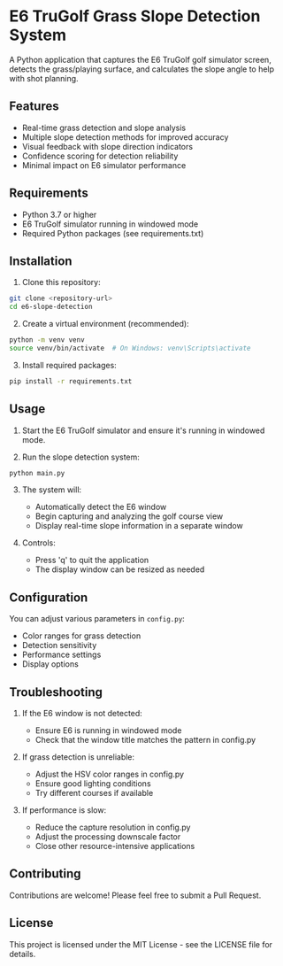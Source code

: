 # E6 TruGolf Grass Slope Detection System

A Python application that captures the E6 TruGolf golf simulator screen, detects the grass/playing surface, and calculates the slope angle to help with shot planning.

## Features

- Real-time grass detection and slope analysis
- Multiple slope detection methods for improved accuracy
- Visual feedback with slope direction indicators
- Confidence scoring for detection reliability
- Minimal impact on E6 simulator performance

## Requirements

- Python 3.7 or higher
- E6 TruGolf simulator running in windowed mode
- Required Python packages (see requirements.txt)

## Installation

1. Clone this repository:
```bash
git clone <repository-url>
cd e6-slope-detection
```

2. Create a virtual environment (recommended):
```bash
python -m venv venv
source venv/bin/activate  # On Windows: venv\Scripts\activate
```

3. Install required packages:
```bash
pip install -r requirements.txt
```

## Usage

1. Start the E6 TruGolf simulator and ensure it's running in windowed mode.

2. Run the slope detection system:
```bash
python main.py
```

3. The system will:
   - Automatically detect the E6 window
   - Begin capturing and analyzing the golf course view
   - Display real-time slope information in a separate window

4. Controls:
   - Press 'q' to quit the application
   - The display window can be resized as needed

## Configuration

You can adjust various parameters in `config.py`:
- Color ranges for grass detection
- Detection sensitivity
- Performance settings
- Display options

## Troubleshooting

1. If the E6 window is not detected:
   - Ensure E6 is running in windowed mode
   - Check that the window title matches the pattern in config.py

2. If grass detection is unreliable:
   - Adjust the HSV color ranges in config.py
   - Ensure good lighting conditions
   - Try different courses if available

3. If performance is slow:
   - Reduce the capture resolution in config.py
   - Adjust the processing downscale factor
   - Close other resource-intensive applications

## Contributing

Contributions are welcome! Please feel free to submit a Pull Request.

## License

This project is licensed under the MIT License - see the LICENSE file for details. 
